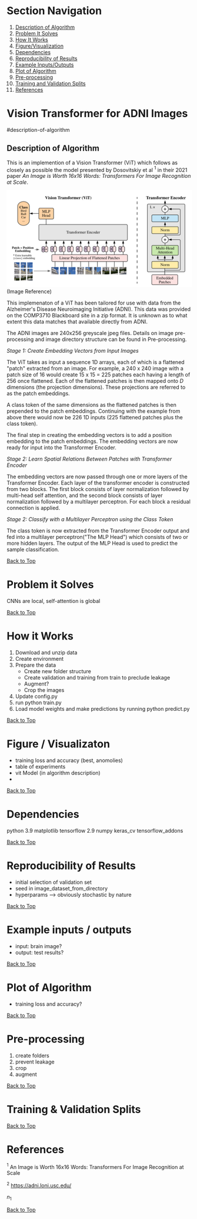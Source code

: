 # Section Navigation
1. [Description of Algorithm](#description-of-algorithm)
2. [Problem It Solves](#problem-it-solves)
3. [How It Works](#how-it-works)
4. [Figure/Visualization](#figure--visualizaton)
5. [Dependencies](#dependencies)
6. [Reproducibility of Results](#reproducibility-of-results)
7. [Example Inputs/Outputs](#example-inputs--outputs)
8. [Plot of Algorithm](#plot-of-algorithm)
9. [Pre-processing](#pre-processing)
10. [Training and Validation Splits](#training--validation-splits)
11. [References](#references)



# Vision Transformer for ADNI Images

#description-of-algorithm
## Description of Algorithm


This is an implemention of a Vision Transformer (ViT) which follows as closely as possible the model presented by Dosovitskiy et al $^1$ in their 2021 paper *An Image is Worth 16x16 Words: Transformers For Image Recognition at Scale*.     

![This is an image](./images/vit.png)
(Image Reference)

This implemenaton of a ViT has been tailored for use with data from the Alzheimer's Disease Neuroimaging Initiative (ADNI).  This data was provided on the COMP3710 Blackboard site in a zip format.  It is unknown as to what extent this data matches that available directly from ADNI.

The ADNI images are 240x256 greyscale jpeg files.  Details on image pre-processing and image directory structure can be found in Pre-processing.  

*Stage 1: Create Embedding Vectors from Input Images*

The ViT takes as input a sequence 1D arrays, each of which is a flattened "patch" extracted from an image.  For example, a 240 x 240 image with a patch size of 16 would create 15 x 15 = 225 patches each having a length of 256 once flattened.  Each of the flattened patches is then mapped onto *D* dimensions (the projection dimensions).  These projections are referred to as the patch embeddings.

A class token of the same dimensions as the flattened patches is then prepended to the patch embeddings.  Continuing with the example from above there would now be 226 1D inputs (225 flattened patches plus the class token).  

The final step in creating the embedding vectors is to add a position embedding to the patch embeddings.  The embedding vectors are now ready for input into the Transformer Encoder.

*Stage 2: Learn Spatial Relations Between Patches with Transformer Encoder*

The embedding vectors are now passed through one or more layers of the Transformer Encoder.  Each layer of the transformer encoder is constructed from two blocks.  The first block consists of layer normalization followed by multi-head self attention, and the second block consists of layer normalization followed by a multilayer perceptron.  For each block a residual connection is applied.

*Stage 2: Classify with a Multilayer Perceptron using the Class Token*

The class token is now extracted from the Transformer Encoder output and fed into a multilayer perceptron("The MLP Head") which consists of two or more hidden layers.  The output of the MLP Head is used to predict the sample classification.

[Back to Top](#section-navigation)
# Problem it Solves


CNNs are local, self-attention is global

[Back to Top](#section-navigation)
# How it Works

1. Download and unzip data 
2. Create environment
3. Prepare the data 
   - Create new folder structure
   - Create validation and training from train to preclude leakage
   - Augment?
   - Crop the images
4. Update config.py
5. run python train.py
6. Load model weights and make predictions by running python predict.py 

[Back to Top](#section-navigation)
# Figure / Visualizaton

- training loss and accuracy (best, anomolies)
- table of experiments
- vit Model (in algorithm description)
- 
[Back to Top](#section-navigation)
# Dependencies

python 3.9
matplotlib
tensorflow 2.9
numpy
keras_cv
tensorflow_addons

[Back to Top](#section-navigation)
# Reproducibility of Results
- initial selection of validation set
- seed in image_dataset_from_directory
- hyperparams --> obviously stochastic by nature

[Back to Top](#section-navigation)
# Example inputs / outputs
- input: brain image?
- output: test results?

[Back to Top](#section-navigation)
# Plot of Algorithm
- training loss and accuracy?

[Back to Top](#section-navigation)
# Pre-processing
1. create folders
2. prevent leakage
3. crop
4. augment


[Back to Top](#section-navigation)
# Training & Validation Splits

[Back to Top](#section-navigation)
# References

$^1$ An Image is Worth 16x16 Words: Transformers For Image Recognition at Scale

$^2$ https://adni.loni.usc.edu/

$n_{1}$

[Back to Top](#section-navigation)
